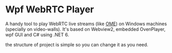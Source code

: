 # Wpf WebRTC Player

A handy tool to play WebRTC live streams (like [OME](https://github.com/AirenSoft/OvenMediaEngine)) on Windows machines (specially on video-walls).
It's based on Webview2, embedded OvenPlayer, wpf GUI and C# using .NET 6.

the structure of project is simple so you can change it as you need.
